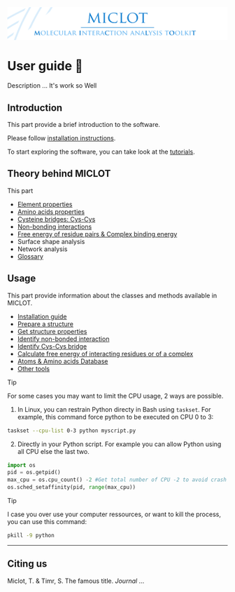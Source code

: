 <img src="../__banner.png" alt="banner" class="center">

# User guide :notebook_with_decorative_cover:

Description ... It's work so Well


## Introduction

This part provide a brief introduction to the software.

Please follow [installation instructions](__installation.md).

To start exploring the software, you can take look at the [tutorials](../Tutorial/Tutorials.md).


## Theory behind MICLOT

This part

- [Element properties](__element_properties.md)
- [Amino acids properties](__amino_acids_properties.md)
- [Cysteine bridges: Cys-Cys](__CysCys_bridges.md)
- [Non-bonding interactions](__nonbonding_interactions.md)
- [Free energy of residue pairs & Complex binding energy](__free_energy.md)
- Surface shape analysis
- Network analysis
- [Glossary](__glossary.md)



## Usage

This part provide information about the classes and methods available in MICLOT.

- [Installation guide](__installation.md)
- [Prepare a structure](__usage_prepare_structure.md)
- [Get structure properties](__usage_get_structure_properties.md)
- [Identify non-bonded interaction](__usage_identify_nonbonded_interactions.md)
- [Identify Cys-Cys bridge](__usage_identify_CysCys_bridges.md)
- [Calculate free energy of interacting residues or of a complex](__usage_calculate_free_energy.md)
- [Atoms & Amino acids Database](__usage_database.md)
- [Other tools](__usage_other_tools.md)

>[!TIP]
> For some cases you may want to limit the CPU usage, 2 ways are possible.
> 1. In Linux, you can restrain Python directy in Bash using `taskset`. For example, this command force python to be executed on CPU 0 to 3:
>
> ```bash
> taskset --cpu-list 0-3 python myscript.py
> ```
>
> 2. Directly in your Python script. For example you can allow Python using all CPU else the last two.
>
> ```python
> import os
> pid = os.getpid()
> max_cpu = os.cpu_count() -2 #Get total number of CPU -2 to avoid crash
> os.sched_setaffinity(pid, range(max_cpu)) 
> ```

>[!TIP]
> I case you over use your computer ressources, or want to kill the process, you can use this command:
>
> ```bash
> pkill -9 python
> ```



* * *
## Citing us
Miclot, T. & Timr, S. The famous title. *Journal* ... 

